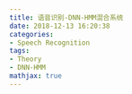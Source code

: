 ```yaml
---
title: 语音识别-DNN-HMM混合系统
date: 2018-12-13 16:20:38
categories:
- Speech Recognition
tags:
- Theory
- DNN-HMM
mathjax: true
---
```

